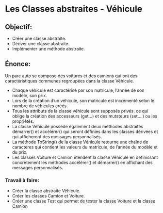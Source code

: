 # Les Classes abstraites - Véhicule
## Objectif:
* Créer une classe abstraite.
* Dériver une classe abstraite.
* Implémenter une méthode abstraite.
## Énonce:
Un parc auto se compose des voitures et des camions qui ont des caractéristiques communes regroupées dans la classe Véhicule.

* Chaque véhicule est caractérisé par son matricule, l’année de son modèle, son prix.
* Lors de la création d’un véhicule, son matricule est incrémenté selon le nombre de véhicules créés.
* Tous les attributs de la classe véhicule sont supposés privés. ce qui oblige la création des accesseurs (get…) et des mutateurs (set….) ou les propriétés.
* La classe Véhicule possède également deux méthodes abstraites démarrer() et accélérer() qui seront définies dans les classes dérivées et qui afficheront des messages personnalisés.
* La méthode ToString() de la classe Véhicule retourne une chaîne de caractères qui contient les valeurs du matricule, de l’année du modèle et du prix.
* Les classes Voiture et Camion étendent la classe Véhicule en définissant concrètement les méthodes accélérer() et démarrer() en affichant des messages personnalisés.

### Travail à faire:
* Créer la classe abstraite Véhicule.
* Créer les classes Camion et Voiture.
* Créer une classe Test  qui permet de tester la classe Voiture et la classe Camion